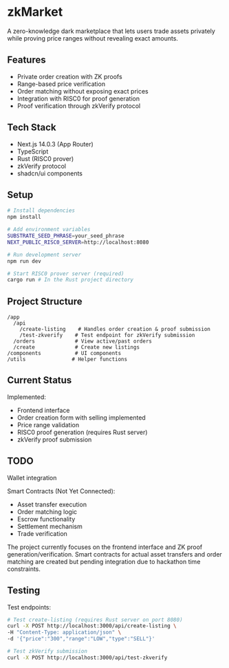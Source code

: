 # zkMarket

A zero-knowledge dark marketplace that lets users trade assets privately while proving price ranges without revealing exact amounts.

## Features

- Private order creation with ZK proofs
- Range-based price verification
- Order matching without exposing exact prices
- Integration with RISC0 for proof generation
- Proof verification through zkVerify protocol

## Tech Stack

- Next.js 14.0.3 (App Router)
- TypeScript
- Rust (RISC0 prover)
- zkVerify protocol
- shadcn/ui components

## Setup

```bash
# Install dependencies
npm install

# Add environment variables
SUBSTRATE_SEED_PHRASE=your_seed_phrase
NEXT_PUBLIC_RISC0_SERVER=http://localhost:8080

# Run development server
npm run dev

# Start RISC0 prover server (required)
cargo run # In the Rust project directory
```

## Project Structure

```
/app
  /api
    /create-listing    # Handles order creation & proof submission
    /test-zkverify    # Test endpoint for zkVerify submission
  /orders             # View active/past orders
  /create             # Create new listings
/components           # UI components
/utils               # Helper functions
```

## Current Status

Implemented:

- Frontend interface
- Order creation form with selling implemented
- Price range validation
- RISC0 proof generation (requires Rust server)
- zkVerify proof submission

## TODO

Wallet integration

Smart Contracts (Not Yet Connected):

- Asset transfer execution
- Order matching logic
- Escrow functionality
- Settlement mechanism
- Trade verification

The project currently focuses on the frontend interface and ZK proof generation/verification. Smart contracts for actual asset transfers and order matching are created but pending integration due to hackathon time constraints.

## Testing

Test endpoints:

```bash
# Test create-listing (requires Rust server on port 8080)
curl -X POST http://localhost:3000/api/create-listing \
-H "Content-Type: application/json" \
-d '{"price":"300","range":"LOW","type":"SELL"}'

# Test zkVerify submission
curl -X POST http://localhost:3000/api/test-zkverify
```
